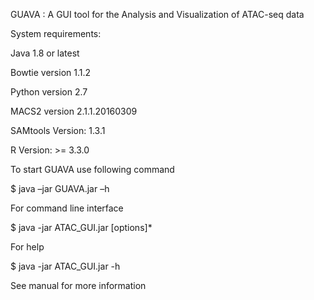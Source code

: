 GUAVA : A GUI tool for the Analysis and Visualization of ATAC-seq data


System requirements:

  Java 1.8 or latest
  
  Bowtie version 1.1.2
  
  Python version 2.7
  
  MACS2 version 2.1.1.20160309
  
  SAMtools Version: 1.3.1
  
  R Version: >= 3.3.0

To start GUAVA use following command

  $	java –jar GUAVA.jar –h

For command line interface

  $ java -jar ATAC_GUI.jar [options]*
  
For help

  $ java -jar ATAC_GUI.jar -h 


See manual for more information
